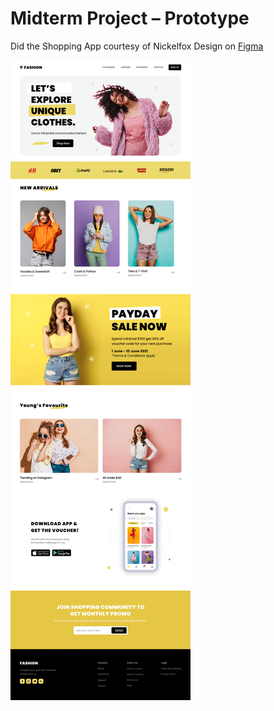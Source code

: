 # Midterm Project – Prototype

Did the Shopping App courtesy of Nickelfox Design on [Figma](https://www.figma.com/file/3REwPDMgW1eDTeexIGQOAI/Shopping-Website-(Community)?type=design&node-id=2-221&mode=design&t=5ssF1ZoDTkdA8pSV-0)

![Shopping App mockup from Figma](images/mock_up.jpeg)
